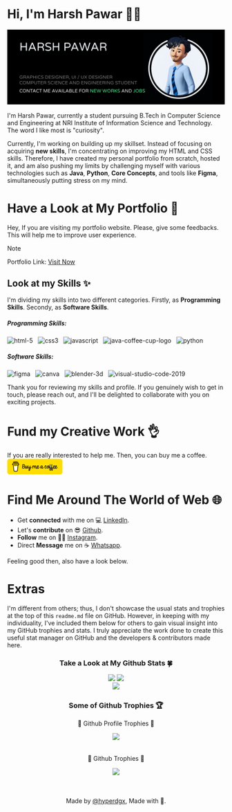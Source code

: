 # Hi, I'm Harsh Pawar 👋🏼


<img src="https://github.com/hyperdgx/hyperdgx/blob/main/Banner.png">

I'm Harsh Pawar, currently a student pursuing B.Tech in Computer Science and Engineering at NRI Institute of Information Science and Technology. The word I like most is "curiosity".

Currently, I'm working on building up my skillset. Instead of focusing on acquiring **new skills**, I'm concentrating on improving my HTML and CSS skills. Therefore, I have created my personal portfolio from scratch, hosted it, and am also pushing my limits by challenging myself with various technologies such as **Java**, **Python**, **Core Concepts**, and tools like **Figma**, simultaneously putting stress on my mind.

# Have a Look at My Portfolio 👀 <br>
Hey, If you are visiting my portfolio website. Please, give some feedbacks. This will help me to improve user experience. <br>
>[!NOTE]
>Portfolio Link: <a href="https://harshpawar.000webhostapp.com/">Visit Now</a> <br>
## Look at my Skills ✨ <br>
I'm dividing my skills into two different categories. Firstly, as **Programming Skills**. Secondy, as **Software Skills**.

<div align="left">
<h5 align="left">Programming Skills:</h5>

<img width="48" height="48" src="https://img.icons8.com/fluency/100/html-5.png" alt="html-5"/> &nbsp; <img width="48" height="48" src="https://img.icons8.com/fluency/100/css3.png" alt="css3"/> &nbsp; <img width="48" height="48" src="https://img.icons8.com/fluency/100/javascript.png" alt="javascript"/> &nbsp; <img width="48" height="48" src="https://img.icons8.com/fluency/100/java-coffee-cup-logo.png" alt="java-coffee-cup-logo"/> &nbsp; <img width="48" height="48" src="https://img.icons8.com/fluency/100/python.png" alt="python"/>

<h5 align="left">Software Skills:</h5>

<img width="48" height="48" src="https://img.icons8.com/fluency/100/figma.png" alt="figma"/> &nbsp; <img width="48" height="48" src="https://img.icons8.com/fluency/100/canva.png" alt="canva"/> &nbsp; <img width="48" height="48" src="https://img.icons8.com/fluency/100/blender-3d.png" alt="blender-3d"/> &nbsp; <img width="48" height="48" src="https://img.icons8.com/fluency/100/visual-studio-code-2019.png" alt="visual-studio-code-2019"/>
</div>

Thank you for reviewing my skills and profile. If you genuinely wish to get in touch, please reach out, and I'll be delighted to collaborate with you on exciting projects.

# Fund my Creative Work 👌
If you are really interested to help me. Then, you can buy me a coffee. <br>
<a href="https://www.buymeacoffee.com/harshpawar"><img width="128" height="auto" src="./bmc-button.svg"></a>

# Find Me Around The World of Web 🌐
- Get **connected** with me on 💻 [LinkedIn](https://www.linkedin.com/in/1harshpawar). <br>
- Let's **contribute** on 😎 [Github](https://github.com/hyperdgx). <br>
- **Follow** me on 🙏🏼 [Instagram](https://www.instagram.com/hyperdgx). <br>
- Direct **Message** me on ☕ [Whatsapp](https://wa.me/message/4JT5RU67XYO4M1). <br>

Feeling good then, also have a look below.

# Extras


I'm different from others; thus, I don't showcase the usual stats and trophies at the top of this `readme.md` file on GitHub. However, in keeping with my individuality, I've included them below for others to gain visual insight into my GitHub trophies and stats. I truly appreciate the work done to create this useful stat manager on GitHub and the developers & contributors made here.

### <p align="center">Take a Look at My Github Stats 🍀</p>


<div align="center">
  <img src="https://github-readme-stats.vercel.app/api?username=hyperdgx&theme=dark&show_icons=true&hide_border=true&count_private=false">
  <img src="https://github-readme-streak-stats.herokuapp.com/?user=hyperdgx&theme=dark&hide_border=true"> <br>
  <img src="https://github-readme-stats.vercel.app/api/top-langs/?username=hyperdgx&theme=dark&show_icons=true&hide_border=true&layout=compact"> <br>
</div>

### <p align="center">Some of Github Trophies 🏆</p>


<div align="center">
  
  <p>🌟 Github Profile Trophies 🌟</p>
  <img src="https://github-profile-trophy.vercel.app/?username=hyperdgx">
  <br>
  <br>
  <p align="center">🌟 Github Trophies 🌟</p>
  <img src="https://github-trophies.vercel.app/?username=hyperdgx">
  <br>
  <br>
</div>
<br>
<p align="center"> Made by <a href="https://github.com/hyperdgx">@hyperdgx</a>, Made with 💖. </p>





